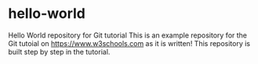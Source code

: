 # hello-world
Hello World repository for Git tutorial
This is an example repository for the Git tutoial on https://www.w3schools.com
as it is written!
This repository is built step by step in the tutorial.
